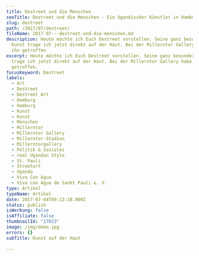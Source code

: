 ```yaml
---
title: Destreet und die Menschen
seoTitle: Destreet und die Menschen - Ein Ugandischer Künstler in Hamburg
slug: destreet
path: /2017/07/destreet/
fileName: 2017-07---destreet-und-die-menschen.md
description: Heute möchte ich Euch Destreet vorstellen. Seine ganz besondere
  Kunst trage ich jetzt direkt auf der Haut. Bei der Millerntor Gallery habe ich
  ihn getroffen
excerpt: Heute möchte ich Euch Destreet vorstellen. Seine ganz besondere Kunst
  trage ich jetzt direkt auf der Haut. Bei der Millerntor Gallery habe ich ihn
  getroffen.
focusKeyword: Destreet
labels:
  - Art
  - Destreet
  - Destreet Art
  - Hamburg
  - Hamburg
  - Kunst
  - Kunst
  - Menschen
  - Millerntor
  - Millerntor Gallery
  - Millerntor-Stadion
  - Millerntorgallery
  - Politik & Soziales
  - real Ugandan Style
  - St. Pauli
  - Streetart
  - Uganda
  - Viva Con Agua
  - Viva con Agua de Sankt Pauli e. V.
type: Artikel
typeName: Artikel
date: 2017-07-04T09:13:18.000Z
status: publish
isWerbung: false
isAffiliate: false
thumbnailId: "17023"
image: /img/demo.jpg
errors: {}
subTitle: Kunst auf der Haut
  
---
```



  